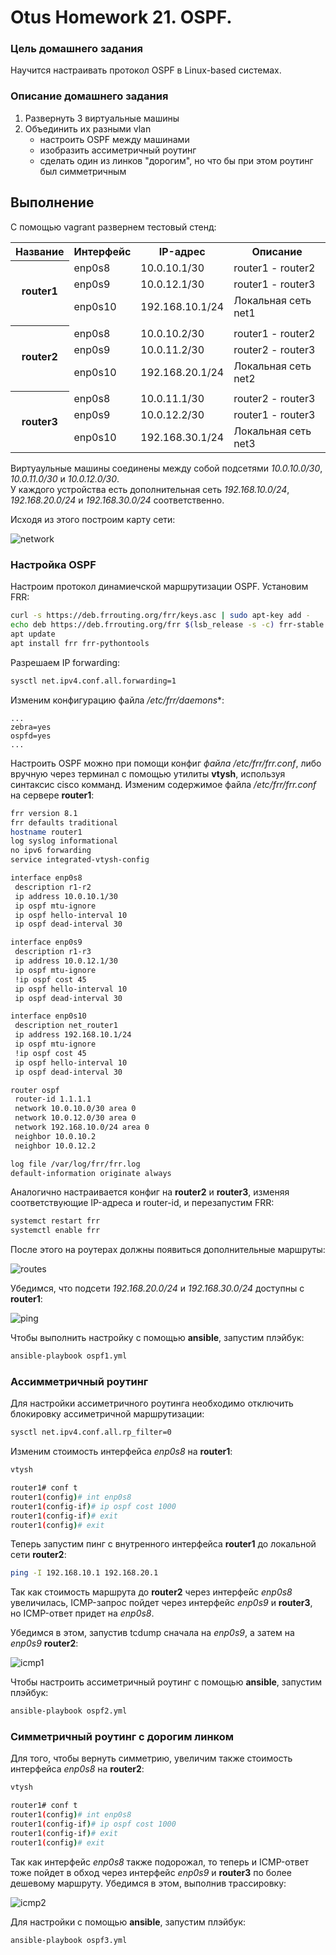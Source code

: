 # Otus Homework 21. OSPF.
### Цель домашнего задания
Научится настраивать протокол OSPF в Linux-based системах.
### Описание домашнего задания
1. Развернуть 3 виртуальные машины
2. Объединить их разными vlan
    - настроить OSPF между машинами
    - изобразить ассиметричный роутинг
    - сделать один из линков "дорогим", но что бы при этом роутинг был симметричным
## Выполнение
С помощью vagrant развернем тестовый стенд:  
<table>
  <tr>
    <th>Название</th>
    <th>Интерфейс</th>
    <th>IP-адрес</th>
    <th>Описание</th>
  </tr>
  <tr>
    <th rowspan="3">router1</th>
    <td>enp0s8</td>
    <td>10.0.10.1/30</td>
    <td>router1 - router2</td>
  </tr>
    <td>enp0s9</td>
    <td>10.0.12.1/30</td>
    <td>router1 - router3</td>
  </tr>
  </tr>
    <td>enp0s10</td>
    <td>192.168.10.1/24</td>
    <td>Локальная сеть net1</td>
  </tr>
   <tr>
    <td colspan="3"></td>
  </tr>
  <tr>
    <th rowspan="3">router2</th>
    <td>enp0s8</td>
    <td>10.0.10.2/30</td>
    <td>router1 - router2</td>
  </tr>
    <td>enp0s9</td>
    <td>10.0.11.2/30</td>
    <td>router2 - router3</td>
  </tr>
  </tr>
    <td>enp0s10</td>
    <td>192.168.20.1/24</td>
    <td>Локальная сеть net2</td>
  </tr>
   <tr>
    <td colspan="3"></td>
  </tr>
  <tr>
    <th rowspan="3">router3</th>
    <td>enp0s8</td>
    <td>10.0.11.1/30</td>
    <td>router2 - router3</td>
  </tr>
    <td>enp0s9</td>
    <td>10.0.12.2/30</td>
    <td>router1 - router3</td>
  </tr>
  </tr>
    <td>enp0s10</td>
    <td>192.168.30.1/24</td>
    <td>Локальная сеть net3</td>
  </tr>
</table>
  
Виртуаульные машины соединены между собой подсетями *10.0.10.0/30*, *10.0.11.0/30* и *10.0.12.0/30*.  
У каждого устройства есть дополнительная сеть *192.168.10.0/24*, *192.168.20.0/24* и *192.168.30.0/24* соответственно.  
  
Исходя из этого построим карту сети:  

![network](network.jpg)

### Настройка OSPF
Настроим протокол динамиечской маршрутизации OSPF. Установим FRR:
```bash
curl -s https://deb.frrouting.org/frr/keys.asc | sudo apt-key add -
echo deb https://deb.frrouting.org/frr $(lsb_release -s -c) frr-stable > /etc/apt/sources.list.d/frr.list
apt update
apt install frr frr-pythontools
```
Разрешаем IP forwarding:
```bash
sysctl net.ipv4.conf.all.forwarding=1
```
Изменим конфигурацию файла */etc/frr/daemons**:
```
...
zebra=yes
ospfd=yes
...
```
Настроить OSPF можно при помощи конфиг *файла /etc/frr/frr.conf*, либо вручную через терминал с помощью утилиты **vtysh**, используя синтаксис cisco комманд. Изменим содержимое файла */etc/frr/frr.conf* на сервере **router1**:
```bash
frr version 8.1
frr defaults traditional
hostname router1
log syslog informational
no ipv6 forwarding
service integrated-vtysh-config

interface enp0s8
 description r1-r2
 ip address 10.0.10.1/30
 ip ospf mtu-ignore
 ip ospf hello-interval 10
 ip ospf dead-interval 30

interface enp0s9
 description r1-r3
 ip address 10.0.12.1/30
 ip ospf mtu-ignore
 !ip ospf cost 45
 ip ospf hello-interval 10
 ip ospf dead-interval 30

interface enp0s10
 description net_router1
 ip address 192.168.10.1/24
 ip ospf mtu-ignore
 !ip ospf cost 45
 ip ospf hello-interval 10
 ip ospf dead-interval 30 

router ospf
 router-id 1.1.1.1
 network 10.0.10.0/30 area 0
 network 10.0.12.0/30 area 0
 network 192.168.10.0/24 area 0 
 neighbor 10.0.10.2
 neighbor 10.0.12.2

log file /var/log/frr/frr.log
default-information originate always
```
Аналогично настраивается конфиг на **router2** и **router3**, изменяя соответствующие IP-адреса и router-id, и перезапустим FRR:
```bash
systemct restart frr 
systemctl enable frr
```
После этого на роутерах должны появиться дополнительные маршруты:  

![routes](routes.jpg)  

Убедимся, что подсети *192.168.20.0/24* и *192.168.30.0/24* доступны с **router1**:  

![ping](ping.jpg)

Чтобы выполнить настройку с помощью **ansible**, запустим плэйбук:

```bash
ansible-playbook ospf1.yml
```

### Ассимметричный роутинг
Для настройки ассиметричного роутинга необходимо отключить блокировку ассиметричной маршрутизации:
```bash
sysctl net.ipv4.conf.all.rp_filter=0
```
Изменим стоимость интерфейса *enp0s8* на **router1**:
```bash
vtysh

router1# conf t
router1(config)# int enp0s8
router1(config-if)# ip ospf cost 1000
router1(config-if)# exit
router1(config)# exit
```
Теперь запустим пинг с внутренного интерфейса **router1** до локальной сети **router2**:
```bash
ping -I 192.168.10.1 192.168.20.1
```
Так как стоимость маршрута до **router2** через интерфейс *enp0s8* увеличилась, ICMP-запрос пойдет через интерфейс *enp0s9* и **router3**, но ICMP-ответ придет на *enp0s8*.

Убедимся в этом, запустив tcdump сначала на *enp0s9*, а затем на *enp0s9* **router2**:

![icmp1](icmp1.jpg)

Чтобы настроить ассиметричный роутинг с помощью **ansible**, запустим плэйбук:
```bash
ansible-playbook ospf2.yml
```
### Симметричный роутинг с дорогим линком
Для того, чтобы вернуть симметрию, увеличим также стоимость интерфейса *enp0s8* на **router2**:
```bash
vtysh

router1# conf t
router1(config)# int enp0s8
router1(config-if)# ip ospf cost 1000
router1(config-if)# exit
router1(config)# exit
```
Так как интерфейс *enp0s8* также подорожал, то теперь и ICMP-ответ тоже пойдет в обход через интерфейс *enp0s9* и **router3** по более дешевому маршруту. Убедимся в этом, выполнив трассировку:  
  
![icmp2](icmp2.jpg)  
  
Для настройки с помощью **ansible**, запустим плэйбук:
```bash
ansible-playbook ospf3.yml
```
